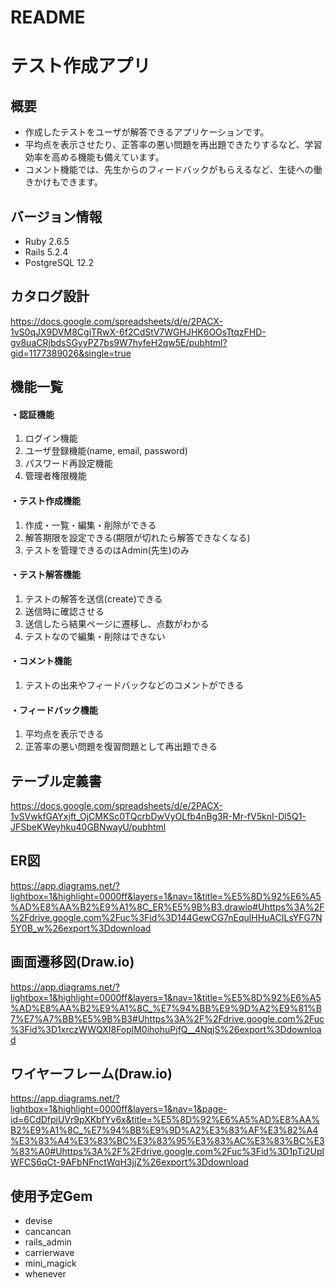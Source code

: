 # README
# テスト作成アプリ

## 概要
* 作成したテストをユーザが解答できるアプリケーションです。
* 平均点を表示させたり、正答率の悪い問題を再出題できたりするなど、学習効率を高める機能も備えています。
* コメント機能では、先生からのフィードバックがもらえるなど、生徒への働きかけもできます。

## バージョン情報
* Ruby 2.6.5
* Rails 5.2.4
* PostgreSQL 12.2

## カタログ設計
https://docs.google.com/spreadsheets/d/e/2PACX-1vS0qJX9DVM8CgiTRwX-6f2CdStV7WGHJHK6OOsTtqzFHD-gv8uaCRjbdsSGyyPZ7bs9W7hyfeH2qw5E/pubhtml?gid=1177389026&single=true

## 機能一覧
#### ・認証機能
 1. ログイン機能
 2. ユーザ登録機能(name, email, password)
 3. パスワード再設定機能
 4. 管理者権限機能

#### ・テスト作成機能
 1. 作成・一覧・編集・削除ができる
 2. 解答期限を設定できる(期限が切れたら解答できなくなる)
 3. テストを管理できるのはAdmin(先生)のみ

#### ・テスト解答機能
 1. テストの解答を送信(create)できる
 2. 送信時に確認させる
 3. 送信したら結果ページに遷移し、点数がわかる
 4. テストなので編集・削除はできない

#### ・コメント機能
 1. テストの出来やフィードバックなどのコメントができる

#### ・フィードバック機能
 1. 平均点を表示できる
 2. 正答率の悪い問題を復習問題として再出題できる

## テーブル定義書
https://docs.google.com/spreadsheets/d/e/2PACX-1vSVwkfGAYxjft_OjCMKSc0TQcrbDwVyOLfb4nBg3R-Mr-fV5knI-Dl5Q1-JFSbeKWeyhku40GBNwayU/pubhtml

## ER図
https://app.diagrams.net/?lightbox=1&highlight=0000ff&layers=1&nav=1&title=%E5%8D%92%E6%A5%AD%E8%AA%B2%E9%A1%8C_ER%E5%9B%B3.drawio#Uhttps%3A%2F%2Fdrive.google.com%2Fuc%3Fid%3D144GewCG7nEqulHHuACILsYFG7N5Y0B_w%26export%3Ddownload

## 画面遷移図(Draw.io)
https://app.diagrams.net/?lightbox=1&highlight=0000ff&layers=1&nav=1&title=%E5%8D%92%E6%A5%AD%E8%AA%B2%E9%A1%8C_%E7%94%BB%E9%9D%A2%E9%81%B7%E7%A7%BB%E5%9B%B3#Uhttps%3A%2F%2Fdrive.google.com%2Fuc%3Fid%3D1xrczWWQXI8FoplM0ihohuPjfQ__4NqjS%26export%3Ddownload

## ワイヤーフレーム(Draw.io)
https://app.diagrams.net/?lightbox=1&highlight=0000ff&layers=1&nav=1&page-id=6CdDfpiUVr9pXKbfYv6x&title=%E5%8D%92%E6%A5%AD%E8%AA%B2%E9%A1%8C_%E7%94%BB%E9%9D%A2%E3%83%AF%E3%82%A4%E3%83%A4%E3%83%BC%E3%83%95%E3%83%AC%E3%83%BC%E3%83%A0#Uhttps%3A%2F%2Fdrive.google.com%2Fuc%3Fid%3D1pTi2UplWFCS6qCt-9AFbNFnctWqH3jjZ%26export%3Ddownload

## 使用予定Gem
* devise
* cancancan
* rails_admin
* carrierwave
* mini_magick
* whenever
